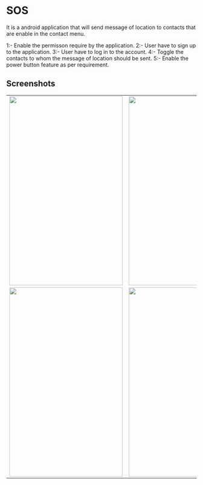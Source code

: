 # SOS

It is a android application that will send message of location to contacts that are enable in the contact menu.

1:- Enable the permisson require by the application.
2:- User have to sign up to the application.
3:- User have to log in to the account.
4:- Toggle the contacts to whom the message of location should be sent.
5:- Enable the power button feature as per requirement.



## Screenshots
<table>
  <tr>
    <td><img src="https://user-images.githubusercontent.com/68787547/147870095-46a72ce9-55be-4055-86f9-1cc0cb99a8a6.jpeg" width="300" height="500"></td>
    <td><img src="https://user-images.githubusercontent.com/68787547/147870099-f0055d31-c829-4cb5-b46f-df9085172f19.jpeg" width="300" height="500"></td>
    <td><img src="https://user-images.githubusercontent.com/68787547/147870102-84f4b292-f364-4f97-b5c9-de4f6da2f307.jpeg" width="300" height="500"></td>
  </tr>
  <tr>
    <td><img src="https://user-images.githubusercontent.com/68787547/147870105-4aa8ada4-61fa-4388-aaff-a43db175ef09.jpeg" width="300" height="500"></td>
    <td><img src="https://user-images.githubusercontent.com/68787547/147870106-7f8cf410-f832-492e-8495-61ec36d0c5de.jpeg" width="300" height="500"></td>
  </tr>
</table>
